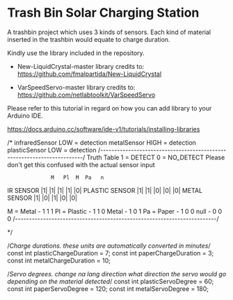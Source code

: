 # Trash Bin Solar Charging Station
 A trashbin project which uses 3 kinds of sensors. Each kind of material inserted in the trashbin would equate to charge duration.




Kindly use the library included in the repository.

- New-LiquidCrystal-master 
library credits to: https://github.com/fmalpartida/New-LiquidCrystal 

- VarSpeedServo-master 
library credits to: https://github.com/netlabtoolkit/VarSpeedServo

Please refer to this tutorial in regard on how you can add library to your Arduino IDE. 

https://docs.arduino.cc/software/ide-v1/tutorials/installing-libraries

/*
  infraredSensor LOW = detection
  metalSensor HIGH = detection
  plasticSensor LOW = detection
  /------------------------------------------------------------------------/
  Truth Table
  1 = DETECT 0 = NO_DETECT
  Please don't get this confused with the actual sensor input

                  M   Pl  M  Pa   n
  IR SENSOR      |1| |1| |1| |1| |0|
  PLASTIC SENSOR |1| |1| |0| |0| |0|
  METAL SENSOR   |1| |0| |1| |0| |0|

  M = Metal       - 1 1 1
  Pl = Plastic    - 1 1 0
  Metal           - 1 0 1
  Pa = Paper      - 1 0 0
  null            - 0 0 0
  /------------------------------------------------------------------------/

*/

/*Charge durations. these units are automatically converted in minutes*/
const int plasticChargeDuration = 7;
const int paperChargeDuration = 3;
const int metalChargeDuration = 10;

/*Servo degrees. change na lang direction what direction the servo would go depending on the material detected*/
const int plasticServoDegree = 60;
const int paperServoDegree = 120;
const int metalServoDegree = 180;